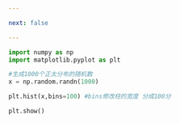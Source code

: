 ```yaml
---

next: false

---
```




<BlogInfo id="533" title="12.绘制直方图" author="白日梦想猿" pv=0 read_times=0 pre_cost_time="0分7秒" category="matplotlib学习" tag_list="['matplotlib学习']" create_time="2020.04.27 14:20:12" update_time="2020.04.27 14:52:28" />

```python
import numpy as np
import matplotlib.pyplot as plt

#生成1000个正太分布的随机数
x = np.random.randn(1000)

plt.hist(x,bins=100) #bins修改柱的宽度 分成100分

plt.show()
```



<ActionBox />
